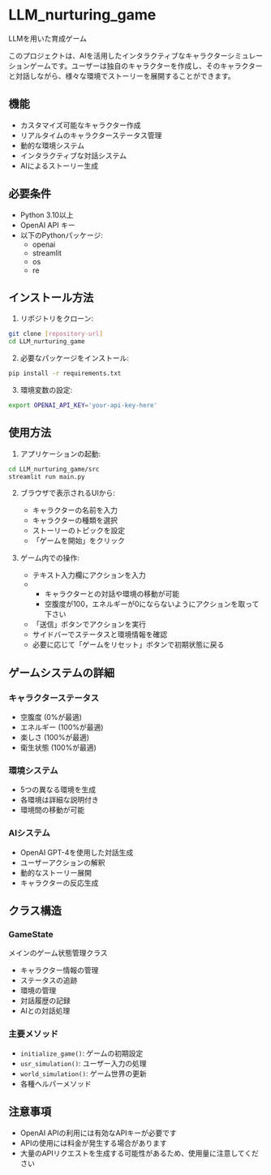# LLM_nurturing_game
LLMを用いた育成ゲーム

このプロジェクトは、AIを活用したインタラクティブなキャラクターシミュレーションゲームです。ユーザーは独自のキャラクターを作成し、そのキャラクターと対話しながら、様々な環境でストーリーを展開することができます。

## 機能

- カスタマイズ可能なキャラクター作成
- リアルタイムのキャラクターステータス管理
- 動的な環境システム
- インタラクティブな対話システム
- AIによるストーリー生成

## 必要条件

- Python 3.10以上
- OpenAI API キー
- 以下のPythonパッケージ:
  - openai
  - streamlit
  - os
  - re

## インストール方法

1. リポジトリをクローン:
```bash
git clone [repository-url]
cd LLM_nurturing_game
```

2. 必要なパッケージをインストール:
```bash
pip install -r requirements.txt
```

3. 環境変数の設定:
```bash
export OPENAI_API_KEY='your-api-key-here'
```

## 使用方法

1. アプリケーションの起動:
```bash
cd LLM_nurturing_game/src
streamlit run main.py
```

2. ブラウザで表示されるUIから:
   - キャラクターの名前を入力
   - キャラクターの種類を選択
   - ストーリーのトピックを設定
   - 「ゲームを開始」をクリック

3. ゲーム内での操作:
   - テキスト入力欄にアクションを入力
   - - キャラクターとの対話や環境の移動が可能
     - 空腹度が100，エネルギーが0にならないようにアクションを取って下さい
   - 「送信」ボタンでアクションを実行
   - サイドバーでステータスと環境情報を確認
   - 必要に応じて「ゲームをリセット」ボタンで初期状態に戻る

## ゲームシステムの詳細

### キャラクターステータス
- 空腹度 (0%が最適)
- エネルギー (100%が最適)
- 楽しさ (100%が最適)
- 衛生状態 (100%が最適)

### 環境システム
- 5つの異なる環境を生成
- 各環境は詳細な説明付き
- 環境間の移動が可能

### AIシステム
- OpenAI GPT-4を使用した対話生成
- ユーザーアクションの解釈
- 動的なストーリー展開
- キャラクターの反応生成

## クラス構造

### GameState
メインのゲーム状態管理クラス
- キャラクター情報の管理
- ステータスの追跡
- 環境の管理
- 対話履歴の記録
- AIとの対話処理

### 主要メソッド
- `initialize_game()`: ゲームの初期設定
- `usr_simulation()`: ユーザー入力の処理
- `world_simulation()`: ゲーム世界の更新
- 各種ヘルパーメソッド

## 注意事項

- OpenAI APIの利用には有効なAPIキーが必要です
- APIの使用には料金が発生する場合があります
- 大量のAPIリクエストを生成する可能性があるため、使用量に注意してください
